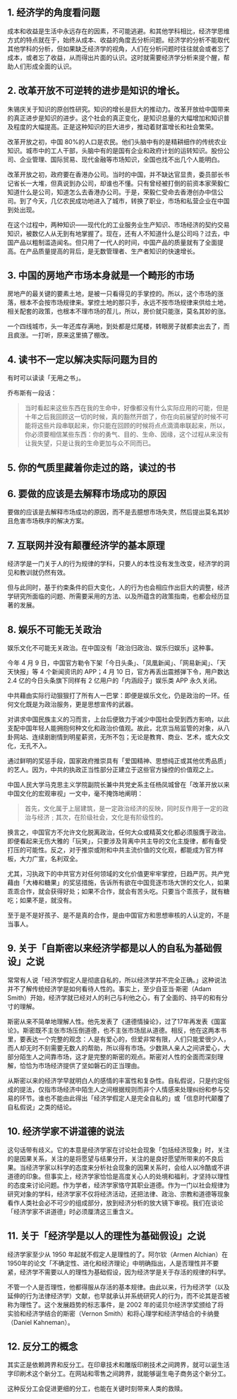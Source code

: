 ## 1. 经济学的角度看问题
成本和收益是生活中永远存在的因素，不可能逃避。和其他学科相比，经济学思维方式的特点就在于，始终从成本、收益的角度去分析问题。经济学的分析不能取代其他学科的分析，但如果缺乏经济学的视角，人们在分析问题时往往就会或者忘了成本，或者忘了收益，从而得出片面的认识。这时就需要经济学分析来提个醒，帮助人们形成全面的认识。


## 2. 改革开放不可逆转的进步是知识的增长。
朱锡庆关于知识的原创性研究。知识的增长是巨大的推动力。改革开放给中国带来的真正进步是知识的进步。这个社会的真正变化，是知识总量的大幅增加和知识普及程度的大幅提高。正是这种知识的巨大进步，推动着财富增长和社会繁荣。

改革开放之初，中国 80%的人口是农民。他们头脑中有的是精耕细作的传统农业知识。城市中的工人干部，头脑中有的是国有企业和政府计划的运转知识。股份公司、企业管理、国际贸易、现代金融等市场知识，全国也找不出几个人能明白。

改革开放之初，政府要在香港办公司。当时的中国，并不缺达官显贵，委员部长书记省长一大堆，但真说到办公司，却谁也不懂。只有曾经被打倒的前资本家荣毅仁知道什么是公司，知道怎么去香港办公司。于是，荣毅仁受命去香港创办中信公司。到了今天，几亿农民成功地进入了城市，转换了职业，市场和私营企业在中国到处出现。

在这个过程中，两种知识——现代化的工业服务业生产知识、市场经济的契约交易知识，被数亿人从无到有地掌握了。现在，还有人不知道什么是公司吗？过去，中国产品以粗制滥造闻名。但只用了一代人的时间，中国产品的质量就有了全面提高。在产品质量提高的背后，是无数管理者、生产者知识的快速增长。

## 3. 中国的房地产市场本身就是一个畸形的市场
房地产的最关键的要素土地，是被一只看得见的手掌控的。所以，这个市场的涨落，根本不会按市场规律来。掌控土地的那只手，永远不按市场规律来供给土地，相关配套的政策，也根本不理市场的茬儿，所以，房价就只能涨，莫名其妙的涨。

一个四线城市，头一年还库存满地，到处都是烂尾楼，转眼房子就都卖出去了，而且疯涨。一打听，原来这里搞了棚改。

## 4. 读书不一定以解决实际问题为目的
有时可以读读「无用之书」。

乔布斯有一段话：

> 当时看起来这些东西在我的生命中，好像都没有什么实际应用的可能，但是十年之后我回顾这一切的时候，真的豁然开朗了，你在向前展望的时候不可能将这些片段串联起来，你只能在回顾的时候将点点滴滴串联起来，所以，你必须要相信某些东西：你的勇气、目的、生命、因缘，这个过程从来没有让我失望，只是让我的生命更加与众不同而已。

## 5. 你的气质里藏着你走过的路，读过的书

## 6. 要做的应该是去解释市场成功的原因
 要做的应该是去解释市场成功的原因，而不是去臆想市场失灵，然后提出莫名其妙且危害市场秩序的解决方案。
 
## 7. 互联网并没有颠覆经济学的基本原理
经济学是一门关于人的行为规律的学科，只要人的本性没有发生改变，经济学的洞见和教训就仍然有效。

但与此同时，基于约束条件的巨大变化，人的行为也会相应作出巨大的调整，经济学研究所面临的问题、所需要采用的方法、以及所蕴含的政策指南，也都会经历显著的发展。
 
## 8. 娱乐不可能无关政治
娱乐文化不可能无关政治。在中国没有「政治归政治、娱乐归娱乐」这种事。

今年 4 月 9 日，中国官方勒令下架「今日头条」、「凤凰新闻」、「网易新闻」、「天天快报」等 4 个新闻资讯的 APP；4 月 10 日，官方再丢出震撼弹下令，用户数达 2.4 亿的今日头条旗下同样有 2 亿用户的「内涵段子」娱乐类 APP 永久关闭。

中共藉由实际行动狠狠打了所有人一巴掌：即便是娱乐文化，仍是政治的一环。任何文化既是为政治服务，更是思想宣传的武器。

对讲求中国民族主义的习而言，上台后便致力于减少中国社会受到西方影响，以此支配中国年轻人能拥抱何种文化和政治价值观。故此，北京当局监管的对象，从八卦网站、连续剧剧情到明星薪资，无所不包；无论是教育、商业、艺术，或大众文化，无孔不入。

通过鲜明的奖惩手段，国家政府推崇具有「爱国精神、思想纯正或其他优秀品质」的艺人。因为，中共的执政正当性部分正建立于这些官方操控的价值观之上。

中国人民大学马克思主义学院副院长兼中共党史系主任杨凤城曾在「改革开放以来中国文化的宏观审视」一文中，毫不掩饰地阐明：

> 首先，文化属于上层建筑，是一定政治经济的反映，同时反作用于一定的政治与经济﹔其次，在阶级社会，文化是有阶级性的。

换言之，中国官方不允许文化脱离政治，任何大众或精英文化都必须服膺于政治。即便看起来无伤大雅的「玩笑」，只要涉及背离中共主导的文化主旋律，都有备受打压的可能性。反之，对于推崇或附和中共主流价值的文化观，都能成为官方样板，大力广宣，名利双全。

尤其，习执政下的中共官方对任何领域的文化价值更牢牢掌控，日趋严厉。共产党藉由「大棒和糖果」的奖惩措施，告诉所有欲在中国竞逐市场大饼的文化人，如果乖乖合作，就会获得好处；如果不合作，就会有苦头吃。只要当个乖孩子，就有糖吃；如果不是，就没有。

至于是不是好孩子、是不是真的合作，是由中国官方和思想审核的人认定的，不是当事人。

## 9. 关于「自斯密以来经济学都是以人的自私为基础假设」之说
常常有人说「经济学假定人是彻底自私的，所以经济学并不完全正确。」这种说法并不了解传统经济学是如何看待人性的。事实上，至少自亚当·斯密（Adam Smith）开始，经济学就已经对人的利己与利他之心，有了全面的、持平的和有分寸的理解。

斯密从来不简单地理解人性。他先发表了《道德情操论》，过了17年再发表《国富论》。斯密既不主张市场压倒道德，也不主张市场屈从道德。相反，他在这两本书里，要表达一个完整的观念：人是有爱心的，但爱非常有限，人们只能爱很少人，而人却无时不刻需要无数人的帮助，所以得有市场。少数熟人亲人之间讲爱心，大部分陌生人之间靠市场，这才是完整的斯密的观点。斯密对人性的全面而深刻理解，恰恰为市场经济提供了坚如磐石的正当理由。

从斯密以来的经济学早就明白人的感情的丰富性和复杂性。自私假说，只是约定俗成的提法，仅指市场经济中陌生人之间根据规则而非个人情感来处理纠纷和参与交易的环节。谁也不能由此得出「经济学假定人是完全自私的」或「信息时代颠覆了自私假说」之类的结论。

## 10. 经济学家不讲道德的说法
这句话带有歧义。它的本意是经济学家在讨论社会现象「包括经济现象」时，关注的是因果关系，关注的是将愿望与结果分开，关注的是良好愿望所带来的不良后果。当经济学家以科学的态度来分析社会现象的因果关系时，会给人以冷酷或不讲道德的印象。但事实上，经济学家恰恰是高度关心人的处境和福利，才坚持以理性的态度来讨论问题。作为学者，经济学家恪守其职业道德。作为一门以社会规律为研究对象的学科，经济学家不仅将经济活动，还把法律、政治、宗教和道德等现象看作人类社会必不可少的组成部分，放到经济分析的放大镜下审视。我们在谈论「经济学家不讲道德」时必须厘清这三重含义。

## 11. 关于「经济学是以人的理性为基础假设」之说
经济学家至少从 1950 年起就不假定人是理性的了。阿尔钦（Armen Alchian）在1950年的论文「不确定性、进化和经济理论」中明确指出，人是否理性并不要紧，经济学不需要以人的理性为基础假设，因为经济学是关于存活的规律的科学。

不管一个人是否理性，他都得服从存活的基本规律。由此以来，行为经济学（以及延伸的行为法律经济学）文献，也早就承认并系统研究人的行为，而不论其是否被称为理性了。这个发展趋势的标志事件，是 2002 年的诺贝尔经济学奖颁给了将实验和经济学结合的斯密（Vernon Smith）和将心理学和经济学结合的卡纳曼（Daniel Kahneman）。

## 12. 反分工的概念
其实正是依赖跨界和反分工。在印章技术和雕版印刷技术之间跨界，就可以诞生活字印刷术这个新分工。在网站和零售之间跨界，就能够诞生电子商务这个新分工。

这种反分工会促进更细的分工，也能在关键时刻带来人类的救赎。